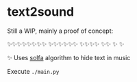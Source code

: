 # text2sound
Still a WIP, mainly a proof of concept:

✨✨✨✨✨✨✨✨
✨✨✨✨✨✨
✨✨✨✨
✨✨
✨
✨

✨
Uses [solfa](https://github.com/InfectedPacket/Solfa) algorithm to hide text in music

Execute `./main.py`
